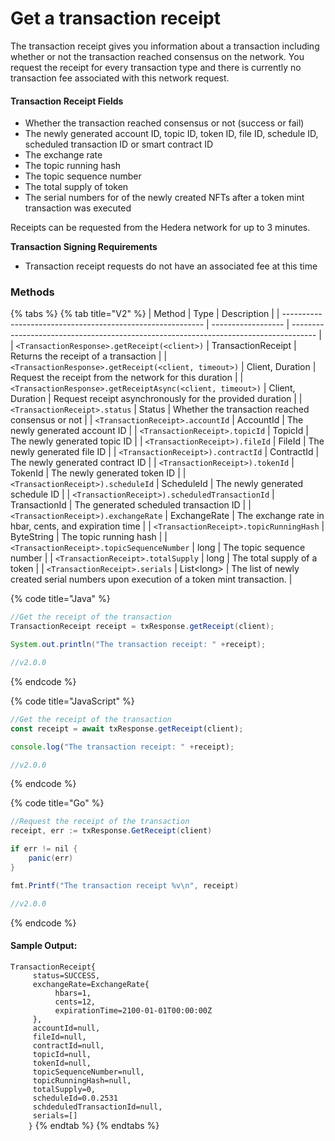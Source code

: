 # Get a transaction receipt

The transaction receipt gives you information about a transaction including whether or not the transaction reached consensus on the network. You request the receipt for every transaction type and there is currently no transaction fee associated with this network request. 

#### Transaction Receipt Fields

* Whether the transaction reached consensus or not (success or fail)
* The newly generated account ID, topic ID, token ID, file ID, schedule ID, scheduled transaction ID or smart contract ID
* The exchange rate
* The topic running hash
* The topic sequence number
* The total supply of token
* The serial numbers for of the newly created NFTs after a token mint transaction was executed

Receipts can be requested from the Hedera network for up to 3 minutes. 

**Transaction Signing Requirements**

* Transaction receipt requests do not have an associated fee at this time

### Methods

{% tabs %}
{% tab title="V2" %}
| Method                                                     | Type               | Description                                                                          |
| ---------------------------------------------------------- | ------------------ | ------------------------------------------------------------------------------------ |
| `<TransactionResponse>.getReceipt(<client>)`               | TransactionReceipt | Returns the receipt of a transaction                                                 |
| `<TransactionResponse>.getReceipt(<client, timeout>)`      | Client, Duration   | Request the receipt from the network for this duration                               |
| `<TransactionResponse>.getReceiptAsync(<client, timeout>)` | Client, Duration   | Request receipt asynchronously for the provided duration                             |
| `<TransactionReceipt>.status`                              | Status             | Whether the transaction reached consensus or not                                     |
| `<TransactionReceipt>.accountId`                           | AccountId          | The newly generated account ID                                                       |
| `<TransactionReceipt>.topicId`                             | TopicId            | The newly generated topic ID                                                         |
| `<TransactionReceipt>).fileId`                             | FileId             | The newly generated file ID                                                          |
| `<TransactionReceipt>).contractId`                         | ContractId         | The newly generated contract ID                                                      |
| `<TransactionReceipt>).tokenId`                            | TokenId            | The newly generated token ID                                                         |
| `<TransactionReceipt>).scheduleId`                         | ScheduleId         | The newly generated schedule ID                                                      |
| `<TransactionReceipt>).scheduledTransactionId`             | TransactionId      | The generated scheduled transaction ID                                               |
| `<TransactionReceipt>).exchangeRate`                       | ExchangeRate       | The exchange rate in hbar, cents, and expiration time                                |
| `<TransactionReceipt>.topicRunningHash`                    | ByteString         | The topic running hash                                                               |
| `<TransactionReceipt>.topicSequenceNumber`                 | long               | The topic sequence number                                                            |
| `<TransactionReceipt>.totalSupply`                         | long               | The total supply of a token                                                          |
| `<TransactionReceipt>.serials`                             | List\<long>        | The list of newly created serial numbers upon execution of a token mint transaction. |

{% code title="Java" %}
```java
//Get the receipt of the transaction
TransactionReceipt receipt = txResponse.getReceipt(client);

System.out.println("The transaction receipt: " +receipt);

//v2.0.0
```
{% endcode %}

{% code title="JavaScript" %}
```javascript
//Get the receipt of the transaction
const receipt = await txResponse.getReceipt(client);

console.log("The transaction receipt: " +receipt);

//v2.0.0
```
{% endcode %}

{% code title="Go" %}
```java
//Request the receipt of the transaction
receipt, err := txResponse.GetReceipt(client)

if err != nil {
    panic(err)
}

fmt.Printf("The transaction receipt %v\n", receipt)

//v2.0.0
```
{% endcode %}

#### Sample Output:

`TransactionReceipt{`\
`     status=SUCCESS,`\
`     exchangeRate=ExchangeRate{`\
`          hbars=1,`\
`           cents=12,  `\
`          expirationTime=2100-01-01T00:00:00Z`\
`      },  `\
`     accountId=null,`\
`      fileId=null,  `\
`      contractId=null,  `\
`      topicId=null,  `\
`      tokenId=null,  `\
`      topicSequenceNumber=null,  `\
`      topicRunningHash=null,  `\
`      totalSupply=0,  `\
`     scheduleId=0.0.2531`\
`     schdeduledTransactionId=null,`\
`     serials=[]`\
`    }`
{% endtab %}
{% endtabs %}
